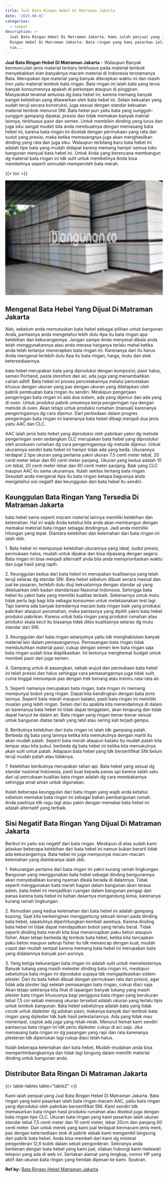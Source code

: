 ```yaml
---
title: Jual Bata Ringan Hebel Di Matraman Jakarta
date: '2025-08-01'
categories:
  - tempat
description: >-
  Jual Bata Ringan Hebel Di Matraman Jakarta. Kami ialah penjual yang Jual Bata
  Ringan Hebel Di Matraman Jakarta. Bata ringan yang kami pasarkan ialah bata
  rin...
---
```


**Jual Bata Ringan Hebel Di Matraman Jakarta** – Walaupun Banyak bermunculan jenis material terbaru terkhusus pada material tembok menyebabkan kian banyaknya macam material di Indonesia terutamanya Bata. Merupakan tipe material yang banyak diterapkan waktu ini dan masih tren yaitu material tembok bata ringan. Bata ringan ini ialah bata yang terus banyak konsumennya apakah di perkotaan ataupun di pinggiran. Masyarakat teramat antusias dg bata hebel ini, karena memang banyak banget kelebihan yang ditawarkan oleh bata hebel ini. Selain kekuatan yang sudah teruji secara konstruksi, juga sesuai dengan standar kekuatan material tembok menurut SNI. Bata hebel pun yaitu bata yang sungguh-sungguh gampang dipakai, presisi dan tidak memakan banyak matrial lainnya, terkhusus pasir dan semen. Untuk membikin dinding yang lurus dan juga siku sangat mudah bila anda membuatnya dengan memasang bata hebel ini, karena bata ringan ini dicetak dengan permukaan yang rata dan sudut yang presisi, maka ketika memasangnya juga akan menghasilkan dinding yang rata dan juga siku. Walaupun terbilang baru bata hebel ini adalah tipe bata yang mudah didapat karena memang hampir semua toko bangunan menjual bata hebel ini. Untuk Anda yang berencana membangun dg material bata ringan ini tdk sulit untuk membelinya Anda bisa membelinya seperti semudah memperoleh bata merah.

{{< toc >}}

![Jual Bata Ringan Hebel Di Matraman Jakarta](/images/jual-hebel-murah-24.png)

## Mengenal Bata Hebel Yang Dijual Di Matraman Jakarta

Nah, sebelum anda memutuskan bata hebel sebagai pilihan untuk bangunan Anda, pantasnya anda mengetahui lebih dulu Apa itu bata ringan apa kelebihan dan kekurangannya. Jangan sampe Anda menyesal dikala anda telah menggunakannya atau anda merasa harganya terlalu mahal ketika anda telah terlanjur menerapkan bata ringan ini. Karenanya dari itu harus Anda mengenal terlebih dulu Apa itu bata ringan, harga, mutu dan stok ketersediaannya.

bata hebel merupakan bata yang diproduksi dengan komposisi; pasir halus, semen Portland, pasta sterofom dan air, ada juga yang menambahkan cairan aditif. Bata hebel ini proses pencetakannya melalui pencetakan khusus dengan ukuran yang pas dengan ukuran yang ditetapkan oleh pabrik pembuatan bata ringan itu sendiri. Meskipun pengerjaan pengeringan bata ringan ini ada dua sistem, ada yang dijemur dan ada yang di oven. Untuk produksi pabrik umumnya kerja pengeringan nya dengan metode di oven. Akan tetapi untuk produksi rumahan (manual) karenanya pengeringannya dg cara dijemur. Dari perbedaan dalam progres pengeringan bata ringan ini karenanya bata hebel dibagi menjadi dua jenis yaitu AAC dan CLC.

AAC ialah jenis bata hebel yang diproduksi oleh pabrikan yakni dg metode pengeringan oven sedangkan CLC merupakan bata hebel yang diproduksi oleh produsen rumahan dg cara pengeringannya dg metode dijemur. Untuk ukurannya sendiri bata hebel ini hampir tidak ada yang beda. Ukurannya terdapat 2 tipe ukuran yang pertama yakni ukuran 7.5 centi meter tebal, 20 centi meter lebar dan 60 centi meter panjang. Ukuran yang kedua adalah 10 cm tebal, 20 centi meter lebar dan 60 centi meter panjang. Baik yang CLC maupun AAC itu sama ukurannya. Itulah sekilas tentang bata ringan. Sesudah anda mengenal Apa itu bata ringan betapa bagusnya anda mengetahui sisi negatif dan keunggulan dari bata hebel itu sendiri.

## Keunggulan Bata Ringan Yang Tersedia Di Matraman Jakarta

bata hebel sama seperti macam material lainnya memiliki kelebihan dan kelemahan. Hal ini wajib Anda ketahui bila anda akan membangun dengan memakai material bata ringan sebagai dindingnya. Jadi anda memiliki hitungan yang tepat. Diantara kelebihan dan kelemahan dari bata ringan ini ialah sbb.

1\. Bata hebel ini mempunyai kelebihan ukurannya yang ideal, sudut presisi, permukaan halus, mudah untuk dipakai dan bisa dipasang dengan segera. Bata ringan ini bisa menjadi alternatif anda bila anda memprioritaskan waktu dan juga hasil yang rapih.

2\. Keunggulan kedua dari bata hebel ini merupakan kualitasnya yang telah teruji selaras dg standar SNI. Bata hebel sebelum dibuat secara massal dan jual ke pasaran, terlebih dulu diuji kekuatannya dengan standar uji yang dikeluarkan oleh badan standarisasi Nasional Indonesia. Sehingga bata hebel itu yakni bata yang memiliki kualitas terbaik. Sebenarnya untuk mutu tidak perlu lagi bagi kita sebagai konsumen untuk melaksanakan test lagi. Tapi karena ada banyak beredarnya macam bata ringan baik yang produksi pabrikan ataupun perumahan, maka pantasnya yang dipilih yakni bata hebel produksi pabrikan. Karena untuk bata ringan yang produksi rumahan atau produksi skala kecil itu biasanya tidak dites kualitasnya selaras dg mutu standar dari SNI.

3\. Keunggulan dari bata ringan selanjutnya yaitu tdk menghabiskan banyak material lain dalam pemasangannya. Pemasangan bata ringan tidak membutuhkan material pasir, cukup dengan semen lem bata ringan saja bata ringan sudah bisa diaplikasikan. Ini tentunya menghemat budget untuk membeli pasir dan juga semen.

4\. Gampang untuk di pasangkan, sebab wujud dan permukaan bata hebel ini telah presisi dan halus sehingga cara pemasangannya juga tidak sulit, cuma tinggal menumpuk pas dengan trek benang atau meniru rata-rata air.

5\. Seperti namanya merupakan bata ringan, bata ringan ini memang mempunyai bobot yang ringan. Dapat kita bandingkan dengan bata jenis lainnya. Seperti bata merah maupun batako, pasti bata ringan ini memiliki muatan yang lebih ringan. Selain dari itu apabila kita merendamnya di dalam air karenanya bata hebel ini tidak dapat tenggelam, akan terapung dan tidak dapat hanyut ke dalam air. Bata ringan yang ringan benar-benar sesuai untuk bangunan diatas tanah yang labil atau sering kali terjadi gempa.

6\. Berikutnya kelebihan dari bata ringan ini ialah tdk gampang patah. Berbeda dg bata yang lainnya ketika kita memukulnya dengan martil itu akan mudah patah. Seperti bata merah ataupun batako itu mudah patah kita lempar atau kita pukul, berbeda dg bata hebel ini ketika kita memukulnya akan sulit untuk patah. Adapaun bata hebel yang tdk bersertifikat SNI belum teruji mudah patah atau tidaknya.

7\. Kelebihan berikutnya merupakan tahan api. Bata hebel yang sesuai dg standar nasional Indonesia, pasti kuat kepada panas api karena salah satu dari uji percobaan kualitas bata ringan adalah dg cara membakarnya sehingga amat aman untuk digunakan.

Itulah beberapa keunggulan dari bata ringan yang wajib anda ketahui sebelum memakai bata ringan ini sebagai bahan pembangunan rumah. Anda pastinya tdk ragu lagi atau yakin dengan memakai bata hebel ini adalah alternatif yang terbaik.

## Sisi Negatif Bata Ringan Yang Dijual Di Matraman Jakarta

Berikut ini yaitu sisi negatif dari bata ringan. Meskipun di atas sudah kami jelaskan beberapa kelebihan dari bata hebel ini namun bukan berarti tidak ada kekurangannya. Bata hebel ini juga mempunyai macam-macam kelemahan yang diantaranya ialah sbb.

1\. Kekurangan pertama dari bata ringan ini yakni kurang ramah lingkungan. Bangunan yang menggunakan bata hebel sebagai dinding bangunannya akan menyebabkan kurang nyaman dikala berada di dalamnya. Tidak seperti menggunakan bata merah bagian dalam bangunan akan terasa adem, bata hebel ini menjadikan ruangan dalam bangunan pengap dan panas karena bata hebel ini bahan dasarnya mengandung kimia, karenanya kurang ramah lingkungan.

2\. Kemudian yang kedua kelemahan dari bata hebel ini adalah gampang kopong. Saat kita berkeinginan menggantung sebuah lemari pada dinding bata hebel, sepatutnya diperhitungkan kembali awetnya. Karena dinding bata hebel ini tidak dapat mendapatkan bobot yang terlalu berat. Tidak seperti dinding bata merah kita bisa menancapkan paku beton ataupun fisher. Akan tetapi berbeda dg tembok bata hebel, ketika kita tancapkan paku beton maupun sekrup fisher itu tdk menancap dengan kuat, mudah copot dan mudah sempal karena memang bata hebel ini merupakan bata yang didalamnya banyak pori-porinya.

3\. Yang ketiga kekurangan bata ringan ini adalah sulit untuk memelesternya. Banyak tukang yang masih melester dinding bata ringan ini, meskipun sebetulnya bata ringan ini diproduksi supaya tdk mengaplikasikan sistem plester. Dari itu bata hebel dibuat dengan permukaan rata dan presisi, agar tidak ada plester lagi setelah pemasangan bata ringan, cukup diaci saja. Akan tetapi sekiranya kita lihat di lapangan banyak tukang yang masih plester bata ringan khususnya bagi pengguna bata ringan yang berukuran tebal 7,5 cm sebab memang ukuran tersebut adalah ukuran yang terlalu tipis untuk tembok bangunan. Bata hebel sebetulnya adalah bata yang tidak cocok untuk diplester dg adukan pasir, makanya banyak dari tembok bata ringan yang diplester tdk baik hasil pelestariannya. Ada yang tidak mau menempel, coplok ada juga yang retak-retak. Menurut hemat kami sendiri pantasnya bata ringan ini tdk perlu diplester cukup di aci saja. Jika memasang bata ringan ini dg pasangan yang rapi dan rata karenanya plesteran tdk diperlukan lagi cukup diaci telah halus.

Itulah beberapa kelemahan dari bata hebel, Mudah-mudahan anda bisa mempertimbangkannya dan tidak lagi bingung dalam memilih material dinding untuk bangunan anda.

## Distributor Bata Ringan Di Matraman Jakarta

{{< table-tables table="table2" >}}

Kami ialah penjual yang Jual Bata Ringan Hebel Di Matraman Jakarta. Bata ringan yang kami pasarkan ialah bata ringan macam AAC, yaitu bata ringan yang diproduksi oleh pabrikan bersertifikat SNI. Kami sendiri tdk memasarkan bata ringan hasil produksi rumahan atau disebut juga dengan bata ringan tipe CLC. Ukuran bata ringan yang kami pasarkan ialah ukuran standar tebal 7,5 centi meter dan 10 centi meter, lebar 20cm dan panjang 60 centi meter. Dan untuk merek yang kami jual terdapat bermacam jenis merk, pas dengan ketersediaan stok di pabrik sebab kami mengambil langsung dari pabrik bata hebel. Anda bisa membeli dari kami dg minimal pengorderan 12,6 kubik dalam sekali pengorderan. Sekiranya anda berkenan dengan bata hebel yang kami jual, silakan hubungi kami melewati telepon yang ada di web ini. Sertakan alamat yang lengkap, nomor HP yang aktif dan ukuran bata ringan yang hendak dipesan ke kami. Syukran.

**Ref by:** [Bata Ringan Hebel Matraman Jakarta](https://id.wikipedia.org/wiki/Bata)
